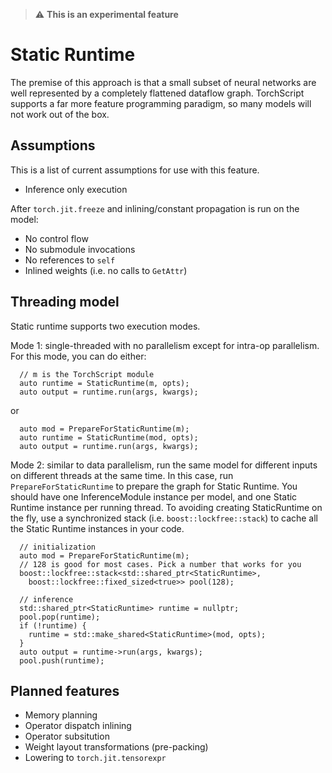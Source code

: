 > :warning: **This is an experimental feature**

# Static Runtime

The premise of this approach is that a small subset of neural networks are well represented by a
completely flattened dataflow graph.
TorchScript supports a far more feature programming paradigm,
so many models will not work out of the box.

## Assumptions

This is a list of current assumptions for use with
this feature.

- Inference only execution

After `torch.jit.freeze` and inlining/constant propagation is run on the model:

- No control flow
- No submodule invocations
- No references to `self`
- Inlined weights (i.e. no calls to `GetAttr`)

## Threading model

Static runtime supports two execution modes.

Mode 1: single-threaded with no parallelism except for intra-op parallelism.
For this mode, you can do either:

```
  // m is the TorchScript module
  auto runtime = StaticRuntime(m, opts);
  auto output = runtime.run(args, kwargs);
```

or

```
  auto mod = PrepareForStaticRuntime(m);
  auto runtime = StaticRuntime(mod, opts);
  auto output = runtime.run(args, kwargs);
```

Mode 2: similar to data parallelism, run the same model for different inputs
on different threads at the same time. In this case, run
`PrepareForStaticRuntime` to prepare the graph for Static Runtime. You
should have one InferenceModule instance per model, and one Static Runtime instance
per running thread. To avoiding creating StaticRuntime on the fly, use a
synchronized stack (i.e. `boost::lockfree::stack`) to cache all the Static
Runtime instances in your code.

```
  // initialization
  auto mod = PrepareForStaticRuntime(m);
  // 128 is good for most cases. Pick a number that works for you
  boost::lockfree::stack<std::shared_ptr<StaticRuntime>,
    boost::lockfree::fixed_sized<true>> pool(128);

  // inference
  std::shared_ptr<StaticRuntime> runtime = nullptr;
  pool.pop(runtime);
  if (!runtime) {
    runtime = std::make_shared<StaticRuntime>(mod, opts);
  }
  auto output = runtime->run(args, kwargs);
  pool.push(runtime);
```

## Planned features

- Memory planning
- Operator dispatch inlining
- Operator subsitution
- Weight layout transformations (pre-packing)
- Lowering to `torch.jit.tensorexpr`
